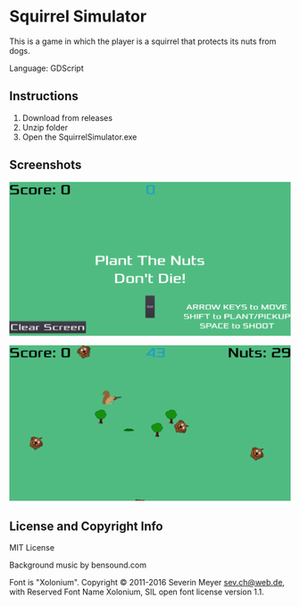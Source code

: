 # Squirrel Simulator

This is a game in which the player is a squirrel that protects its nuts from dogs.

Language: GDScript

## Instructions

1. Download from releases
2. Unzip folder
3. Open the SquirrelSimulator.exe

## Screenshots

![Screenshot of opening screen](screenshots/squirrel_screenshot1.png?raw=true)

![Screenshot of gameplay](screenshots/squirrel_screenshot2.png?raw=true)

## License and Copyright Info
MIT License

Background music by bensound.com

Font is "Xolonium". Copyright © 2011-2016 Severin Meyer sev.ch@web.de, with Reserved Font Name Xolonium, SIL open font license version 1.1.
